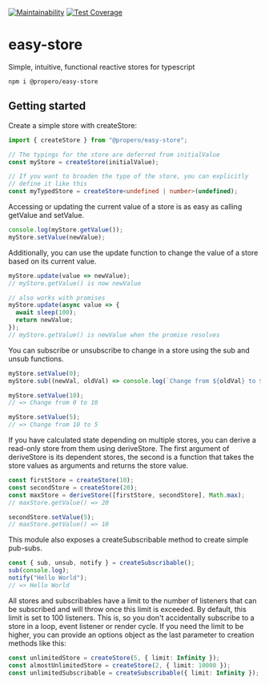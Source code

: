 [![Maintainability](https://api.codeclimate.com/v1/badges/cfc752577cf502adf125/maintainability)](https://codeclimate.com/github/propero-oss/easy-store/maintainability)
[![Test Coverage](https://api.codeclimate.com/v1/badges/cfc752577cf502adf125/test_coverage)](https://codeclimate.com/github/propero-oss/easy-store/test_coverage)

# easy-store
Simple, intuitive, functional reactive stores for typescript

    npm i @propero/easy-store

## Getting started
Create a simple store with createStore:

```typescript
import { createStore } from "@propero/easy-store";

// The typings for the store are deferred from initialValue
const myStore = createStore(initialValue);

// If you want to broaden the type of the store, you can explicitly
// define it like this
const myTypedStore = createStore<undefined | number>(undefined);
```

Accessing or updating the current value of a store is as easy as calling getValue and setValue.

```typescript
console.log(myStore.getValue());
myStore.setValue(newValue);
```

Additionally, you can use the update function to change the value of a store based on its current value.

```typescript
myStore.update(value => newValue);
// myStore.getValue() is now newValue

// also works with promises
myStore.update(async value => {
  await sleep(100);
  return newValue;
});
// myStore.getValue() is newValue when the promise resolves
```

You can subscribe or unsubscribe to change in a store using the sub and unsub functions.

```typescript
myStore.setValue(0);
myStore.sub((newVal, oldVal) => console.log(`Change from ${oldVal} to ${newVal}`));

myStore.setValue(10);
// => Change from 0 to 10

myStore.setValue(5);
// => Change from 10 to 5
```

If you have calculated state depending on multiple stores, you can derive a read-only store from them using deriveStore.
The first argument of deriveStore is its dependent stores, the second is a function that takes the store values as arguments and returns the store value.
```typescript
const firstStore = createStore(10);
const secondStore = createStore(20);
const maxStore = deriveStore([firstStore, secondStore], Math.max);
// maxStore.getValue() => 20

secondStore.setValue(5);
// maxStore.getValue() => 10
```

This module also exposes a createSubscribable method to create simple pub-subs.
```typescript
const { sub, unsub, notify } = createSubscribable();
sub(console.log);
notify("Hello World");
// => Hello World
```

All stores and subscribables have a limit to the number of listeners that can be subscribed and will throw once this limit is exceeded.
By default, this limit is set to 100 listeners.
This is, so you don't accidentally subscribe to a store in a loop, event listener or render cycle.
If you need the limit to be higher, you can provide an options object as the last parameter to creation methods like this:
```typescript
const unlimitedStore = createStore(5, { limit: Infinity });
const almostUnlimitedStore = createStore(2, { limit: 10000 });
const unlimitedSubscribable = createSubscribable({ limit: Infinity });
```
